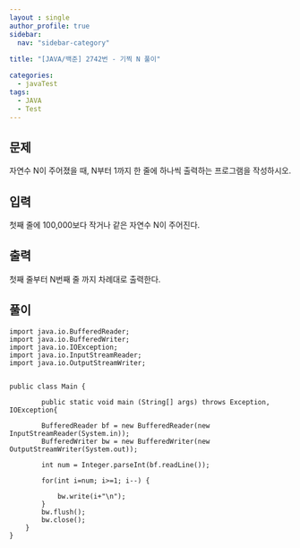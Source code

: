 ```yaml
---
layout : single
author_profile: true
sidebar: 
  nav: "sidebar-category"
  
title: "[JAVA/백준] 2742번 - 기찍 N 풀이"

categories:
  - javaTest
tags:
  - JAVA
  - Test
---
```


## 문제

자연수 N이 주어졌을 때, N부터 1까지 한 줄에 하나씩 출력하는 프로그램을 작성하시오.

## 입력

첫째 줄에 100,000보다 작거나 같은 자연수 N이 주어진다.

## 출력

첫째 줄부터 N번째 줄 까지 차례대로 출력한다.

## 풀이

~~~
import java.io.BufferedReader;
import java.io.BufferedWriter;
import java.io.IOException;
import java.io.InputStreamReader;
import java.io.OutputStreamWriter;


public class Main {
    
    	public static void main (String[] args) throws Exception, IOException{
		
		BufferedReader bf = new BufferedReader(new InputStreamReader(System.in));
		BufferedWriter bw = new BufferedWriter(new OutputStreamWriter(System.out));

		int num = Integer.parseInt(bf.readLine());
		
		for(int i=num; i>=1; i--) {
			
			bw.write(i+"\n");
		}
		bw.flush();
		bw.close();
	}
}
~~~
